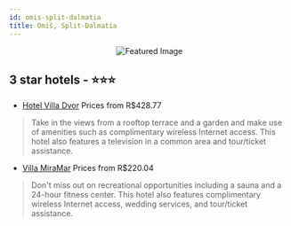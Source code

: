 ```yaml
---
id: omis-split-dalmatia
title: Omiš, Split-Dalmatia
---
```


<center><img src="https://i.travelapi.com/hotels/2000000/1850000/1842000/1841958/264422d4_z.jpg" alt="Featured Image" /></center>


##  3 star hotels - ⭐️⭐️⭐️

-    [Hotel Villa Dvor](https://us.hurb.com/hotels/omis/hotel-villa-dvor-JNP-JP744849?cmp=18055) Prices from R$428.77
   > Take in the views from a rooftop terrace and a garden and make use of amenities such as complimentary wireless Internet access. This hotel also features a television in a common area and tour/ticket assistance.
-    [Villa MiraMar](https://us.hurb.com/hotels/omis/villa-miramar-JNP-JP754210?cmp=18055) Prices from R$220.04
   > Don't miss out on recreational opportunities including a sauna and a 24-hour fitness center. This hotel also features complimentary wireless Internet access, wedding services, and tour/ticket assistance.
